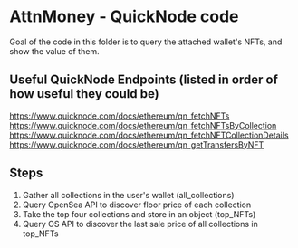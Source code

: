 # AttnMoney - QuickNode code
Goal of the code in this folder is to query the attached wallet's NFTs, and show the value of them. 
## Useful QuickNode Endpoints (listed in order of how useful they could be)
https://www.quicknode.com/docs/ethereum/qn_fetchNFTs
https://www.quicknode.com/docs/ethereum/qn_fetchNFTsByCollection 
https://www.quicknode.com/docs/ethereum/qn_fetchNFTCollectionDetails 
https://www.quicknode.com/docs/ethereum/qn_getTransfersByNFT

## Steps
1. Gather all collections in the user's wallet (all_collections)
2. Query OpenSea API to discover floor price of each collection
3. Take the top four collections and store in an object (top_NFTs)
4. Query OS API to discover the last sale price of all collections in top_NFTs
